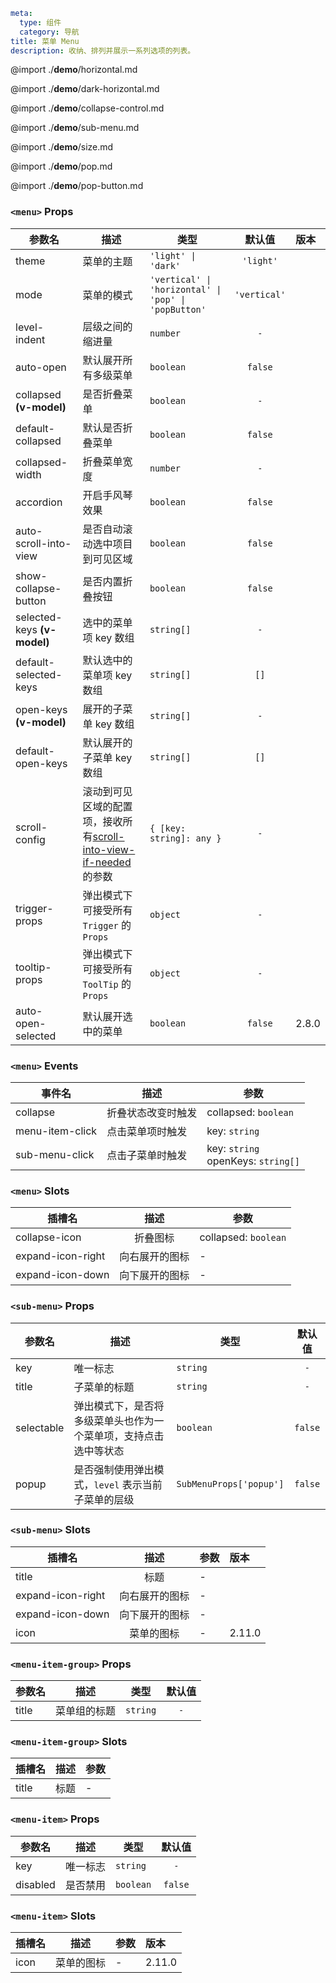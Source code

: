 ```yaml
meta:
  type: 组件
  category: 导航
title: 菜单 Menu
description: 收纳、排列并展示一系列选项的列表。
```

@import ./__demo__/horizontal.md

@import ./__demo__/dark-horizontal.md

@import ./__demo__/collapse-control.md

@import ./__demo__/sub-menu.md

@import ./__demo__/size.md

@import ./__demo__/pop.md

@import ./__demo__/pop-button.md


### `<menu>` Props

|参数名|描述|类型|默认值|版本|
|---|---|---|:---:|:---|
|theme|菜单的主题|`'light' \| 'dark'`|`'light'`||
|mode|菜单的模式|`'vertical' \| 'horizontal' \| 'pop' \| 'popButton'`|`'vertical'`||
|level-indent|层级之间的缩进量|`number`|`-`||
|auto-open|默认展开所有多级菜单|`boolean`|`false`||
|collapsed **(v-model)**|是否折叠菜单|`boolean`|`-`||
|default-collapsed|默认是否折叠菜单|`boolean`|`false`||
|collapsed-width|折叠菜单宽度|`number`|`-`||
|accordion|开启手风琴效果|`boolean`|`false`||
|auto-scroll-into-view|是否自动滚动选中项目到可见区域|`boolean`|`false`||
|show-collapse-button|是否内置折叠按钮|`boolean`|`false`||
|selected-keys **(v-model)**|选中的菜单项 key 数组|`string[]`|`-`||
|default-selected-keys|默认选中的菜单项 key 数组|`string[]`|`[]`||
|open-keys **(v-model)**|展开的子菜单 key 数组|`string[]`|`-`||
|default-open-keys|默认展开的子菜单 key 数组|`string[]`|`[]`||
|scroll-config|滚动到可见区域的配置项，接收所有[scroll-into-view-if-needed](https://github.com/stipsan/scroll-into-view-if-needed)的参数|`{ [key: string]: any }`|`-`||
|trigger-props|弹出模式下可接受所有 `Trigger` 的 `Props`|`object`|`-`||
|tooltip-props|弹出模式下可接受所有 `ToolTip` 的 `Props`|`object`|`-`||
|auto-open-selected|默认展开选中的菜单|`boolean`|`false`|2.8.0|
### `<menu>` Events

|事件名|描述|参数|
|---|---|---|
|collapse|折叠状态改变时触发|collapsed: `boolean`|
|menu-item-click|点击菜单项时触发|key: `string`|
|sub-menu-click|点击子菜单时触发|key: `string`<br>openKeys: `string[]`|
### `<menu>` Slots

|插槽名|描述|参数|
|---|:---:|---|
|collapse-icon|折叠图标|collapsed: `boolean`|
|expand-icon-right|向右展开的图标|-|
|expand-icon-down|向下展开的图标|-|




### `<sub-menu>` Props

|参数名|描述|类型|默认值|
|---|---|---|:---:|
|key|唯一标志|`string`|`-`|
|title|子菜单的标题|`string`|`-`|
|selectable|弹出模式下，是否将多级菜单头也作为一个菜单项，支持点击选中等状态|`boolean`|`false`|
|popup|是否强制使用弹出模式，`level` 表示当前子菜单的层级|`SubMenuProps['popup']`|`false`|
### `<sub-menu>` Slots

|插槽名|描述|参数|版本|
|---|:---:|---|:---|
|title|标题|-||
|expand-icon-right|向右展开的图标|-||
|expand-icon-down|向下展开的图标|-||
|icon|菜单的图标|-|2.11.0|




### `<menu-item-group>` Props

|参数名|描述|类型|默认值|
|---|---|---|:---:|
|title|菜单组的标题|`string`|`-`|
### `<menu-item-group>` Slots

|插槽名|描述|参数|
|---|:---:|---|
|title|标题|-|




### `<menu-item>` Props

|参数名|描述|类型|默认值|
|---|---|---|:---:|
|key|唯一标志|`string`|`-`|
|disabled|是否禁用|`boolean`|`false`|
### `<menu-item>` Slots

|插槽名|描述|参数|版本|
|---|:---:|---|:---|
|icon|菜单的图标|-|2.11.0|


